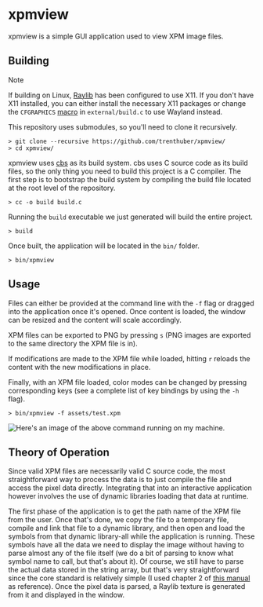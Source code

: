 # xpmview

xpmview is a simple GUI application used to view XPM image files.

## Building

> [!NOTE]
> If building on Linux, [Raylib](https://github.com/raysan5/raylib/) has been configured to use X11. If you don't have X11 installed, you can either install the necessary X11 packages or change the `CFGRAPHICS` [macro](https://github.com/raysan5/raylib/blob/282d6478baa51a509bf0a4b1d761a0bd7fd8bbf7/src/rglfw.c#L32) in `external/build.c` to use Wayland instead.

This repository uses submodules, so you'll need to clone it recursively.

```console
> git clone --recursive https://github.com/trenthuber/xpmview/
> cd xpmview/
```

xpmview uses [cbs](https://github.com/trenthuber/cbs/) as its build system. cbs uses C source code as its build files, so the only thing you need to build this project is a C compiler. The first step is to bootstrap the build system by compiling the build file located at the root level of the repository.

```console
> cc -o build build.c
```

Running the `build` executable we just generated will build the entire project.

```console
> build
```

Once built, the application will be located in the `bin/` folder.

```console
> bin/xpmview
```

## Usage

Files can either be provided at the command line with the `-f` flag or dragged into the application once it's opened. Once content is loaded, the window can be resized and the content will scale accordingly.

XPM files can be exported to PNG by pressing `s` (PNG images are exported to the same directory the XPM file is in).

If modifications are made to the XPM file while loaded, hitting `r` reloads the content with the new modifications in place.

Finally, with an XPM file loaded, color modes can be changed by pressing corresponding keys (see a complete list of key bindings by using the `-h` flag).

```console
> bin/xpmview -f assets/test.xpm
```
![Here's an image of the above command running on my machine.](assets/application.png "Running the above command")

## Theory of Operation

Since valid XPM files are necessarily valid C source code, the most straightforward way to process the data is to just compile the file and access the pixel data directly. Integrating that into an interactive application however involves the use of dynamic libraries loading that data at runtime.

The first phase of the application is to get the path name of the XPM file from the user. Once that's done, we copy the file to a temporary file, compile and link that file to a dynamic library, and then open and load the symbols from that dynamic library-all while the application is running. These symbols have all the data we need to display the image without having to parse almost any of the file itself (we do a bit of parsing to know what symbol name to call, but that's about it). Of course, we still have to parse the actual data stored in the string array, but that's very straightforward since the core standard is relatively simple (I used chapter 2 of [this manual](https://www.xfree86.org/4.8.0/xpm.pdf) as reference). Once the pixel data is parsed, a Raylib texture is generated from it and displayed in the window.
